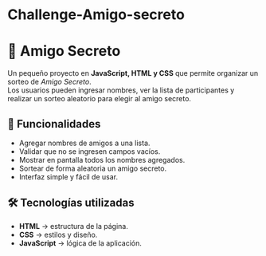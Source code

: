 # Challenge-Amigo-secreto
# 🎁 Amigo Secreto

Un pequeño proyecto en **JavaScript, HTML y CSS** que permite organizar un sorteo de *Amigo Secreto*.  
Los usuarios pueden ingresar nombres, ver la lista de participantes y realizar un sorteo aleatorio para elegir al amigo secreto.

## 🚀 Funcionalidades

- Agregar nombres de amigos a una lista.
- Validar que no se ingresen campos vacíos.
- Mostrar en pantalla todos los nombres agregados.
- Sortear de forma aleatoria un amigo secreto.
- Interfaz simple y fácil de usar.

## 🛠️ Tecnologías utilizadas

- **HTML** → estructura de la página.  
- **CSS** → estilos y diseño.  
- **JavaScript** → lógica de la aplicación.  


